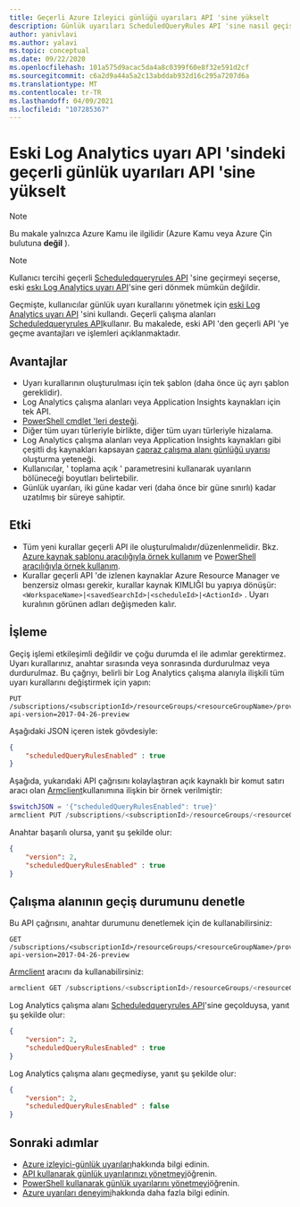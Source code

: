 ```yaml
---
title: Geçerli Azure Izleyici günlüğü uyarıları API 'sine yükselt
description: Günlük uyarıları ScheduledQueryRules API 'sine nasıl geçiş yapılacağını öğrenin
author: yanivlavi
ms.author: yalavi
ms.topic: conceptual
ms.date: 09/22/2020
ms.openlocfilehash: 101a575d9acac5da4a8c0399f60e8f32e591d2cf
ms.sourcegitcommit: c6a2d9a44a5a2c13abddab932d16c295a7207d6a
ms.translationtype: MT
ms.contentlocale: tr-TR
ms.lasthandoff: 04/09/2021
ms.locfileid: "107285367"
---
```

# <a name="upgrade-to-the-current-log-alerts-api-from-legacy-log-analytics-alert-api"></a>Eski Log Analytics uyarı API 'sindeki geçerli günlük uyarıları API 'sine yükselt

> [!NOTE]
> Bu makale yalnızca Azure Kamu ile ilgilidir (Azure Kamu veya Azure Çin bulutuna **değil** ).

> [!NOTE]
> Kullanıcı tercihi geçerli [Scheduledqueryrules API](/rest/api/monitor/scheduledqueryrules) 'sine geçirmeyi seçerse, eski [eskı Log Analytics uyarı API](./api-alerts.md)'sine geri dönmek mümkün değildir.

Geçmişte, kullanıcılar günlük uyarı kurallarını yönetmek için [eski Log Analytics uyarı API](./api-alerts.md) 'sini kullandı. Geçerli çalışma alanları [Scheduledqueryrules API](/rest/api/monitor/scheduledqueryrules)kullanır. Bu makalede, eski API 'den geçerli API 'ye geçme avantajları ve işlemleri açıklanmaktadır.

## <a name="benefits"></a>Avantajlar

- Uyarı kurallarının oluşturulması için tek şablon (daha önce üç ayrı şablon gereklidir).
- Log Analytics çalışma alanları veya Application Insights kaynakları için tek API.
- [PowerShell cmdlet 'leri desteği](./alerts-log.md#managing-log-alerts-using-powershell).
- Diğer tüm uyarı türleriyle birlikte, diğer tüm uyarı türleriyle hizalama.
- Log Analytics çalışma alanları veya Application Insights kaynakları gibi çeşitli dış kaynakları kapsayan [çapraz çalışma alanı günlüğü uyarısı](../logs/cross-workspace-query.md) oluşturma yeteneği.
- Kullanıcılar, ' toplama açık ' parametresini kullanarak uyarıların bölüneceği boyutları belirtebilir.
- Günlük uyarıları, iki güne kadar veri (daha önce bir güne sınırlı) kadar uzatılmış bir süreye sahiptir.

## <a name="impact"></a>Etki

- Tüm yeni kurallar geçerli API ile oluşturulmalıdır/düzenlenmelidir. Bkz. [Azure kaynak şablonu aracılığıyla örnek kullanım](alerts-log-create-templates.md) ve [PowerShell aracılığıyla örnek kullanım](./alerts-log.md#managing-log-alerts-using-powershell).
- Kurallar geçerli API 'de izlenen kaynaklar Azure Resource Manager ve benzersiz olması gerekir, kurallar kaynak KIMLIĞI bu yapıya dönüşür: `<WorkspaceName>|<savedSearchId>|<scheduleId>|<ActionId>` . Uyarı kuralının görünen adları değişmeden kalır.

## <a name="process"></a>İşleme

Geçiş işlemi etkileşimli değildir ve çoğu durumda el ile adımlar gerektirmez. Uyarı kurallarınız, anahtar sırasında veya sonrasında durdurulmaz veya durdurulmaz.
Bu çağrıyı, belirli bir Log Analytics çalışma alanıyla ilişkili tüm uyarı kurallarını değiştirmek için yapın:

```
PUT /subscriptions/<subscriptionId>/resourceGroups/<resourceGroupName>/providers/Microsoft.OperationalInsights/workspaces/<workspaceName>/alertsversion?api-version=2017-04-26-preview
```

Aşağıdaki JSON içeren istek gövdesiyle:

```json
{
    "scheduledQueryRulesEnabled" : true
}
```

Aşağıda, yukarıdaki API çağrısını kolaylaştıran açık kaynaklı bir komut satırı aracı olan [Armclient](https://github.com/projectkudu/ARMClient)kullanımına ilişkin bir örnek verilmiştir:

```powershell
$switchJSON = '{"scheduledQueryRulesEnabled": true}'
armclient PUT /subscriptions/<subscriptionId>/resourceGroups/<resourceGroupName>/providers/Microsoft.OperationalInsights/workspaces/<workspaceName>/alertsversion?api-version=2017-04-26-preview $switchJSON
```

Anahtar başarılı olursa, yanıt şu şekilde olur:

```json
{
    "version": 2,
    "scheduledQueryRulesEnabled" : true
}
```

## <a name="check-switching-status-of-workspace"></a>Çalışma alanının geçiş durumunu denetle

Bu API çağrısını, anahtar durumunu denetlemek için de kullanabilirsiniz:

```
GET /subscriptions/<subscriptionId>/resourceGroups/<resourceGroupName>/providers/Microsoft.OperationalInsights/workspaces/<workspaceName>/alertsversion?api-version=2017-04-26-preview
```

[Armclient](https://github.com/projectkudu/ARMClient) aracını da kullanabilirsiniz:

```powershell
armclient GET /subscriptions/<subscriptionId>/resourceGroups/<resourceGroupName>/providers/Microsoft.OperationalInsights/workspaces/<workspaceName>/alertsversion?api-version=2017-04-26-preview
```

Log Analytics çalışma alanı [Scheduledqueryrules API](/rest/api/monitor/scheduledqueryrules)'sine geçolduysa, yanıt şu şekilde olur:

```json
{
    "version": 2,
    "scheduledQueryRulesEnabled" : true
}
```
Log Analytics çalışma alanı geçmediyse, yanıt şu şekilde olur:

```json
{
    "version": 2,
    "scheduledQueryRulesEnabled" : false
}
```

## <a name="next-steps"></a>Sonraki adımlar

- [Azure izleyici-günlük uyarıları](./alerts-unified-log.md)hakkında bilgi edinin.
- [API kullanarak günlük uyarılarınızı yönetmeyi](alerts-log-create-templates.md)öğrenin.
- [PowerShell kullanarak günlük uyarılarını yönetmeyi](./alerts-log.md#managing-log-alerts-using-powershell)öğrenin.
- [Azure uyarıları deneyimi](./alerts-overview.md)hakkında daha fazla bilgi edinin.
